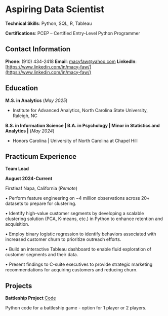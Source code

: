 # Aspiring Data Scientist

**Technical Skills**: Python, SQL, R, Tableau

**Certifications**: PCEP – Certified Entry-Level Python Programmer

## Contact Information
**Phone**: (910) 434-2418
**Email**: macyfaw@yahoo.com
**LinkedIn**: [https://www.linkedin.com/in/macy-faw/](https://www.linkedin.com/in/macy-faw/)

## Education
**M.S. in Analytics** (_May 2025_)

- Institute for Advanced Analytics, North Carolina State University, Raleigh, NC

**B.S. in Information Science | B.A. in Psychology | Minor in Statistics and Analytics |** (_May 2024_)

- Honors Carolina | University of North Carolina at Chapel Hill

## Practicum Experience
**Team Lead**

**August 2024-Current**

Firstleaf	Napa, California (_Remote_)

•	Perform feature engineering on ~4 million observations across 20+ datasets to prepare for clustering.

•	Identify high-value customer segments by developing a scalable clustering solution (PCA, K-means, etc.) in Python to enhance retention and acquisition.

•	Employ binary logistic regression to identify behaviors associated with increased customer churn to prioritize outreach efforts.

•	Build an interactive Tableau dashboard to enable fluid exploration of customer segments and their data.

•	Present findings to C-suite executives to provide strategic marketing recommendations for acquiring customers and reducing churn.


## Projects
**Battleship Project**
[Code](battleship.py)

Python code for a battleship game - option for 1 player or 2 players. 

